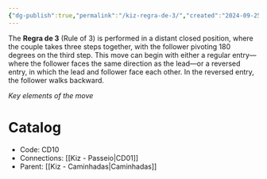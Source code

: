 ```yaml
---
{"dg-publish":true,"permalink":"/kiz-regra-de-3/","created":"2024-09-25T14:53:22.421-04:00","updated":"2024-09-26T12:08:23.371-04:00"}
---
```



The **Regra de 3** (Rule of 3) is performed in a distant closed position, where the couple takes three steps together, with the follower pivoting 180 degrees on the third step. This move can begin with either a regular entry—where the follower faces the same direction as the lead—or a reversed entry, in which the lead and follower face each other. In the reversed entry, the follower walks backward.

*Key elements of the move*

# Catalog

- Code: CD10
- Connections: [[Kiz - Passeio\|CD01]]
- Parent: [[Kiz - Caminhadas\|Caminhadas]]